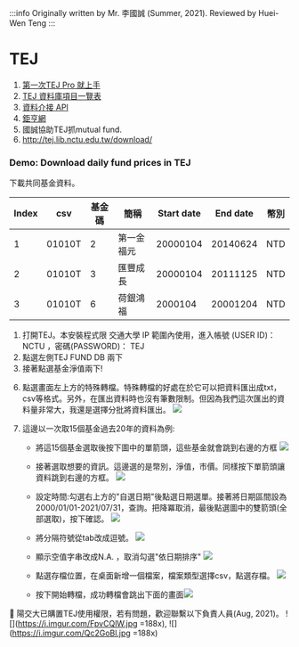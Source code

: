 
:::info
Originally written by Mr. 李國誠 (Summer, 2021). Reviewed by Huei-Wen Teng
:::


# TEJ

1. [第一次TEJ Pro 就上手](http://www.tej.com.tw/TEJPLUS/%E3%80%90TEJ%E3%80%91%E7%AC%AC%E4%B8%80%E6%AC%A1%E7%94%A8TEJPro%E5%B0%B1%E4%B8%8A%E6%89%8B.pdf)
2. [TEJ 資料庫項目一覽表](http://www.tej.com.tw/webtej/doc/list.htm)
3. [資料介接 API](https://api.tej.com.tw/index.html)
4. [鉅亨網](https://www.cnyes.com/)
5. 國誠協助TEJ抓mutual fund. 
6. http://tej.lib.nctu.edu.tw/download/


### Demo: Download daily fund prices in TEJ


下載共同基金資料。

| Index |csv | 基金碼 | 簡稱 | Start date | End date | 幣別 | 
| -----| -------- | -------- |-------- | -------- |-------- | ----| 
|1 | 01010T     | 2    | 第一金福元     |20000104| 20140624| NTD|
| 2| 01010T | 3 | 匯豐成長| 20000104| 20111125|NTD|
| 3| 01010T | 6 | 荷銀鴻福 | 2000104| 20001204| NTD|




1. 打開TEJ。本安裝程式限 交通大學 IP 範圍內使用，進入帳號 (USER ID)：NCTU ，密碼(PASSWORD)： TEJ
2. 點選左側TEJ FUND DB 兩下
3. 接著點選基金淨值兩下! 

[](https://i.imgur.com/9uk8s0n.png)

6. 點選畫面左上方的特殊轉檔。特殊轉檔的好處在於它可以把資料匯出成txt，csv等格式。另外，在匯出資料時也沒有筆數限制。但因為我們這次匯出的資料量非常大，我還是選擇分批將資料匯出。
![](https://i.imgur.com/eXClQtA.png)

5. 這邊以一次取15個基金過去20年的資料為例:
    - 將這15個基金選取後按下圖中的單箭頭，這些基金就會跳到右邊的方框
    ![](https://i.imgur.com/pAqMr5S.png)

    - 接著選取想要的資訊。這邊選的是幣別，淨值，市價。同樣按下單箭頭讓資料跳到右邊的方框。
    ![](https://i.imgur.com/6sAHf5i.png)
    - 設定時間:勾選右上方的"自選日期"後點選日期選單。接著將日期區間設為2000/01/01-2021/07/31，查詢。把降冪取消，最後點選圖中的雙箭頭(全部選取)，按下確認。
        ![](https://i.imgur.com/7KY9KGV.png)
    - 將分隔符號從tab改成逗號。
        ![](https://i.imgur.com/OXCJW1s.png)
    - 顯示空值字串改成N.A. ，取消勾選"依日期排序"
    ![](https://i.imgur.com/Yz6PvZK.png)

    - 點選存檔位置，在桌面新增一個檔案，檔案類型選擇csv，點選存檔。
    ![](https://i.imgur.com/dPmMDZ4.png)
    - 按下開始轉檔，成功轉檔會跳出下面的畫面![](https://i.imgur.com/N4g9e5R.png)




:rose: 陽交大已購置TEJ使用權限，若有問題，歡迎聯繫以下負責人員(Aug, 2021)。
![](https://i.imgur.com/FpvCQlW.jpg =188x), ![](https://i.imgur.com/Qc2GoBl.jpg =188x)



